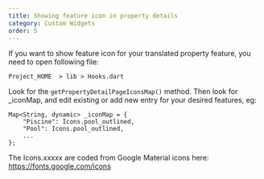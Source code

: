 ```yaml
---
title: Showing feature icon in property details
category: Custom Widgets
order: 5
---
```


If you want to show feature icon for your translated property feature, you need to open following file:

`Project_HOME  > lib > Hooks.dart`

Look for the `getPropertyDetailPageIconsMap()` method. Then look for _iconMap, and edit existing or add new entry for your desired features, eg: 
```
Map<String, dynamic> _iconMap = {
    "Piscine": Icons.pool_outlined, 
    "Pool": Icons.pool_outlined,
    ...
};
```
The Icons.xxxxx are coded from Google Material icons here:
https://fonts.google.com/icons
